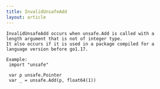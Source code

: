 ```yaml
---
title: InvalidUnsafeAdd
layout: article
---
```

<!-- Copyright 2023 The Go Authors. All rights reserved.
     Use of this source code is governed by a BSD-style
     license that can be found in the LICENSE file. -->

<!-- Code generated by generrordocs.go; DO NOT EDIT. -->

```
InvalidUnsafeAdd occurs when unsafe.Add is called with a
length argument that is not of integer type.
It also occurs if it is used in a package compiled for a
language version before go1.17.

Example:
 import "unsafe"

 var p unsafe.Pointer
 var _ = unsafe.Add(p, float64(1))
```

